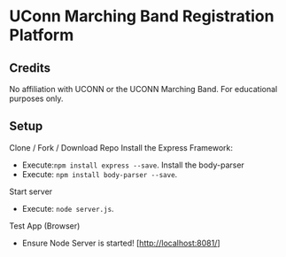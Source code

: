 
# UConn Marching Band Registration Platform







## Credits
No affiliation with UCONN or the UCONN Marching Band.  For educational purposes only.

## Setup

Clone / Fork / Download Repo 
Install the Express Framework: 
- Execute:`npm install express --save`.
Install the body-parser
- Execute: `npm install body-parser --save`.


Start server
- Execute: `node server.js`.


Test App (Browser)
-   Ensure Node Server is started!
[[http://localhost:8081/](http://localhost:8081/)]
